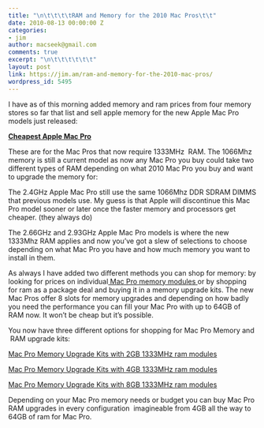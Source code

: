 ```yaml
---
title: "\n\t\t\t\tRAM and Memory for the 2010 Mac Pros\t\t"
date: 2010-08-13 00:00:00 Z
categories:
- jim
author: macseek@gmail.com
comments: true
excerpt: "\n\t\t\t\t\t\t"
layout: post
link: https://jim.am/ram-and-memory-for-the-2010-mac-pros/
wordpress_id: 5495
---
```


I have as of this morning added memory and ram prices from four memory stores so far that list and sell apple memory for the new Apple Mac Pro models just released:




**[Cheapest Apple Mac Pro](http://www.amazon.com/gp/product/B003ZR4M6I/ref=as_li_ss_tl?ie=UTF8&tag=ramseeker-20&linkCode=as2&camp=1789&creative=390957&creativeASIN=B003ZR4M6I)**




These are for the Mac Pros that now require 1333MHz  RAM. The 1066Mhz memory is still a current model as now any Mac Pro you buy could take two different types of RAM depending on what 2010 Mac Pro you buy and want to upgrade the memory for:




The 2.4GHz Apple Mac Pro still use the same 1066Mhz DDR SDRAM DIMMS that previous models use. My guess is that Apple will discontinue this Mac Pro model sooner or later once the faster memory and processors get cheaper. (they always do)




The 2.66GHz and 2.93GHz Apple Mac Pro models is where the new 1333Mhz RAM applies and now you’ve got a slew of selections to choose depending on what Mac Pro you have and how much memory you want to install in them.




As always I have added two different methods you can shop for memory: by looking for prices on individual[ Mac Pro memory modules ](http://www.jim.am/memory/Mac_Pro_DDR3_1333/)or by shopping for ram as a package deal and buying it in a memory upgrade kits. The new Mac Pros offer 8 slots for memory upgrades and depending on how badly you need the performance you can fill your Mac Pro with up to 64GB of RAM now. It won’t be cheap but it’s possible.




You now have three different options for shopping for Mac Pro Memory and  RAM upgrade kits:




[Mac Pro Memory Upgrade Kits with 2GB 1333MHz ram modules](http://www.jim.am/memory/Mac_Pro_RAM_Upgrade_Kits_DDR3_1333_with_2GB_RAM/)




[Mac Pro Memory Upgrade Kits with 4GB 1333MHz ram modules](http://www.jim.am/memory/Mac_Pro_RAM_Upgrade_Kits_DDR3_1333_with_4GB_RAM/)




[Mac Pro Memory Upgrade Kits with 8GB 1333MHz ram modules](http://www.jim.am/memory/Mac_Pro_RAM_Upgrade_Kits_DDR3_1333_with_8GB_RAM/)




Depending on your Mac Pro memory needs or budget you can buy Mac Pro RAM upgrades in every configuration  imagineable from 4GB all the way to 64GB of ram for Mac Pro.


		
